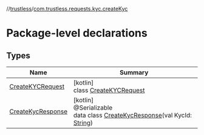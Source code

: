 //[trustless](../../index.md)/[com.trustless.requests.kyc.createKyc](index.md)

# Package-level declarations

## Types

| Name | Summary |
|---|---|
| [CreateKYCRequest](-create-k-y-c-request/index.md) | [kotlin]<br>class [CreateKYCRequest](-create-k-y-c-request/index.md) |
| [CreateKycResponse](-create-kyc-response/index.md) | [kotlin]<br>@Serializable<br>data class [CreateKycResponse](-create-kyc-response/index.md)(val KycId: [String](https://kotlinlang.org/api/latest/jvm/stdlib/kotlin/-string/index.html)) |
